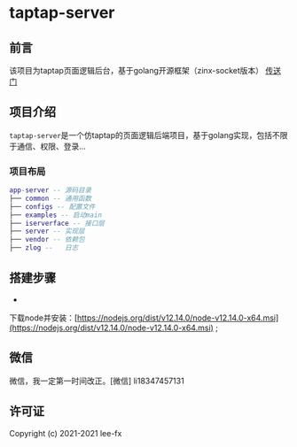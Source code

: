 # taptap-server

## 前言

该项目为taptap页面逻辑后台，基于golang开源框架（zinx-socket版本） [传送门](https://github.com/aceld/zinx)

## 项目介绍

`taptap-server`是一个仿taptap的页面逻辑后端项目，基于golang实现，包括不限于通信、权限、登录...

### 项目布局

``` lua
app-server -- 源码目录
├── common -- 通用函数
├── configs -- 配置文件
├── examples -- 启动main
├── iserverface -- 接口层
├── server -- 实现层
├── vendor -- 依赖包
├── zlog --   日志

```

## 搭建步骤

-
下载node并安装：[https://nodejs.org/dist/v12.14.0/node-v12.14.0-x64.msi](https://nodejs.org/dist/v12.14.0/node-v12.14.0-x64.msi)
;


## 微信

微信，我一定第一时间改正。[微信]
li18347457131

## 许可证

Copyright (c) 2021-2021 lee-fx
